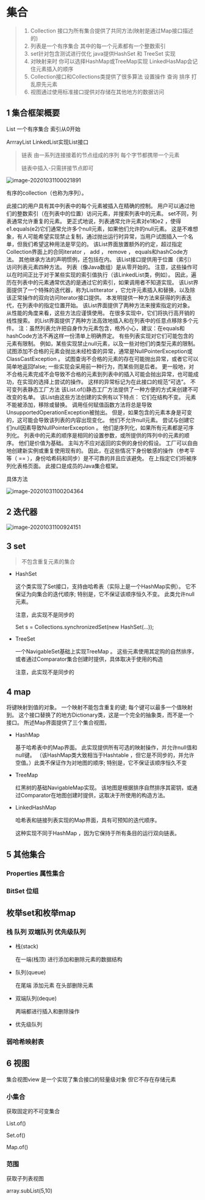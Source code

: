 # 集合

> 1. Collection 接口为所有集合提供了共同方法(映射是通过Map接口描述的)
> 2. 列表是一个有序集合 其中的每一个元素都有一个整数索引
> 3. set针对包含测试进行优化 java提供HashSet 和 TreeSet 实现
> 4. 对映射来时 你可以选择HashMap或TreeMap实现 LinkedHasMap会记住元素插入的顺序
> 5. Collection接口和Collections类提供了很多算法 设置操作 查询 排序 打乱原先元素
> 6. 视图通过使用标准接口提供对存储在其他地方的数据访问

## 1 集合框架概要

List 一个有序集合 索引从0开始

ArrrayList LinkedList实现List接口

> 链表 由一系列连接接着的节点组成的序列 每个字节都携带一个元素
>
> 链表中插入-只需拼接节点即可

![image-20201031100021891](https://raw.githubusercontent.com/kujin521/Typora_images/master/img/%E9%9B%86%E5%90%88Collection.png)

有序的collection（也称为序列）。 

此接口的用户具有其中列表中的每个元素被插入在精确的控制。 用户可以通过他们的整数索引（在列表中的位置）访问元素，并搜索列表中的元素。
set不同，列表通常允许重复的元素。 更正式地说，列表通常允许元素对e1和e2 ，使得e1.equals(e2)它们通常允许多个null元素，如果他们允许的null元素。 这是不难想象，有人可能希望实现禁止复制，通过抛出运行时异常，当用户试图插入一个名单，但我们希望这种用法是罕见的。
该List界面放置额外的约定，超过指定Collection界面上的合同iterator ， add ， remove ， equals和hashCode方法。 其他继承方法的声明惯例，还包括在内。
该List接口提供用于位置（索引）访问列表元素四种方法。 列表（像Java数组）是从零开始的。 注意，这些操作可以在时间正比于对于某些实现的索引值执行（该LinkedList类，例如）。 因此，遍历在列表中的元素通常优选的是通过它的索引，如果调用者不知道实现。
该List界面提供了一个特殊的迭代器，称为ListIterator ，它允许元素插入和替换，以及除该正常操作的双向访问Iterator接口提供。 本发明提供一种方法来获得的列表迭代，在列表中的指定位置开始。
该List界面提供了两种方法来搜索指定的对象。 从性能的角度来看，这些方法应谨慎使用。 在很多实现中，它们将执行高开销的线性搜索。
的List界面提供了两种方法高效地插入和在列表中的任意点移除多个元件。
注：虽然列表允许把自身作为元素包含，格外小心，建议：在equals和hashCode方法不再这样一份清单上明确界定。
有些列表实现对它们可能包含的元素有限制。 例如，某些实现禁止null元素，以及一些对他们的类型元素的限制。 试图添加不合格的元素会抛出未经检查的异常，通常是NullPointerException或ClassCastException 。 试图查询不合格的元素的存在可能抛出异常，或者它可以简单地返回false; 一些实现会采用前一种行为，而某些则是后者。 更一般地，对不合格元素完成不会导致不合格的元素到列表中的插入可能会抛出异常，也可能成功，在实现的选择上尝试的操作。 这样的异常标记为在此接口的规范“可选”。
不可变列表静态工厂方法
该List.of()静态工厂方法提供了一种方便的方式来创建不可改变的名单。 该List由这些方法创建的实例有以下特点：
它们在结构不变。 元素不能被添加，移除或替换。 调用任何赋值函数方法将总是导致UnsupportedOperationException被抛出。 但是，如果包含的元素本身是可变的，这可能会导致该列表的内容出现变化。
他们不允许null元素。 尝试与创建它们null因素导致NullPointerException 。
他们是序列化，如果所有元素都是可序列化。
列表中的元素的顺序是相同的设置参数，或所提供的阵列中的元素的顺序。
他们是价值为基础。 主叫方不应对返回的实例的身份的假设。 工厂可以自由地创建新实例或重复使用现有的。 因此，在这些情况下身份敏感的操作（参考平等（ == ），身份哈希码和同步）是不可靠的并且应该避免。
在上指定它们将被序列化表格页面。
此接口是成员的Java集合框架。



具体方法

![image-20201031100204364](https://raw.githubusercontent.com/kujin521/Typora_images/master/img/Collection_method.png)



## 2 迭代器

![image-20201031100924151](https://raw.githubusercontent.com/kujin521/Typora_images/master/img/iterator.png)



## 3 set

> 不包含重复元素的集合

- HashSet

  这个类实现了Set接口，支持由哈希表（实际上是一个HashMap实例）。 它不保证为向集合的迭代顺序; 特别是，它不保证该顺序恒久不变。 此类允许null元素。

  注意，此实现不是同步的

  Set s = Collections.synchronizedSet(new HashSet(...));

- TreeSet

  一个NavigableSet基础上实现TreeMap 。 这些元素使用其定购的自然排序，或者通过Comparator集合创建时提供，具体取决于使用的构造

  注意，此实现不是同步的



## 4 map

将键映射到值的对象。 一个映射不能包含重复的键; 每个键可以最多一个值映射到。
这个接口替换了的地方Dictionary类，这是一个完全的抽象类，而不是一个接口。
所述Map界面提供了三个集合视图，

- HashMap

  基于哈希表中的Map界面。 此实现提供所有可选的映射操作，并允许null值和null键。 （该HashMap类大致相当于Hashtable ，但它是不同步的，并允许空值。）此类不保证作为对地图的顺序; 特别是，它不保证该顺序恒久不变

- TreeMap

  红黑树的基础NavigableMap实现。 该地图是根据排序自然排序其密钥，或通过Comparator在地图创建时提供，这取决于所使用的构造方法。

- LinkedHashMap

  哈希表和链接列表实现的Map界面，具有可预知的迭代顺序。

   这种实现不同于HashMap ，因为它保持于所有条目的运行双向链表。

## 5 其他集合

### Properties 属性集合

### BitSet 位组

## 枚举set和枚举map

### 栈 队列 双端队列 优先级队列

- 栈(stack)

  在一端(栈顶) 进行添加和删除元素的数据结构

- 队列(queue)

  在尾端 添加元素 在头部删除元素

- 双端队列(deque)

  两端都进行插入和删除操作

- 优先级队列

### 弱哈希映射表



## 6 视图

集合视图view 是一个实现了集合接口的轻量级对象 但它不存在存储元素

### 小集合

获取固定的不可变集合

List.of()

Set.of()

Map.of()

### 范围

获取子列表视图

array.subList(5,10) 